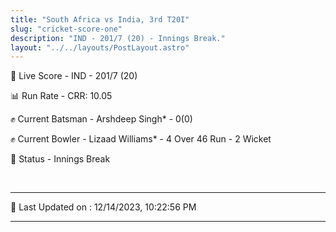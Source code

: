 ```yaml
---
title: "South Africa vs India, 3rd T20I"
slug: "cricket-score-one"
description: "IND - 201/7 (20) - Innings Break."
layout: "../../layouts/PostLayout.astro"
---
```


🔴 Live Score - IND - 201/7 (20)  

📊 Run Rate - CRR: 10.05  

✊ Current Batsman - Arshdeep Singh* - 0(0)  

✊ Current Bowler - Lizaad Williams* - 4 Over 46 Run - 2 Wicket  

📑 Status - Innings Break

<br />

***

📝 Last Updated on : 12/14/2023, 10:22:56 PM

***


